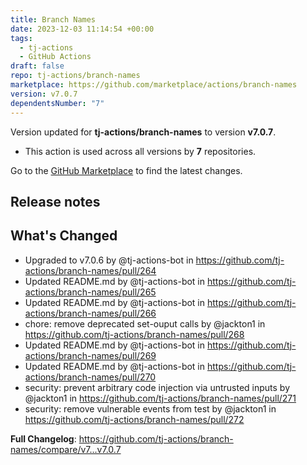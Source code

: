 ```yaml
---
title: Branch Names
date: 2023-12-03 11:14:54 +00:00
tags:
  - tj-actions
  - GitHub Actions
draft: false
repo: tj-actions/branch-names
marketplace: https://github.com/marketplace/actions/branch-names
version: v7.0.7
dependentsNumber: "7"
---
```



Version updated for **tj-actions/branch-names** to version **v7.0.7**.
- This action is used across all versions by **7** repositories.

Go to the [GitHub Marketplace](https://github.com/marketplace/actions/branch-names) to find the latest changes.

## Release notes

## What's Changed
* Upgraded to v7.0.6 by @tj-actions-bot in https://github.com/tj-actions/branch-names/pull/264
* Updated README.md by @tj-actions-bot in https://github.com/tj-actions/branch-names/pull/265
* Updated README.md by @tj-actions-bot in https://github.com/tj-actions/branch-names/pull/266
* chore: remove deprecated set-ouput calls by @jackton1 in https://github.com/tj-actions/branch-names/pull/268
* Updated README.md by @tj-actions-bot in https://github.com/tj-actions/branch-names/pull/269
* Updated README.md by @tj-actions-bot in https://github.com/tj-actions/branch-names/pull/270
* security: prevent arbitrary code injection via untrusted inputs by @jackton1 in https://github.com/tj-actions/branch-names/pull/271
* security: remove vulnerable events from test by @jackton1 in https://github.com/tj-actions/branch-names/pull/272


**Full Changelog**: https://github.com/tj-actions/branch-names/compare/v7...v7.0.7
